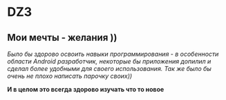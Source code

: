 # DZ3
## Мои мечты - желания ))

*Было бы здорово освоить навыки программирования - в особенности области Android разработчик, некоторые бы приложения допилил и сделал более удобными для своего использования. Так же было бы очень не плохо написать парочку своих))*

**И в целом это всегда здорово изучать что то новое**
